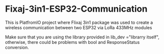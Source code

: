 # Fixaj-3in1-ESP32-Communication
This is PlatfromIO project where Flixaj 3in1 package was used to create a wireless communication between two ESP32 via LoRa 433MHz modules

Make sure that you are using the library provided in lib_dev ="librarry itself", otherwise, there could be problems with bool and ResponseStatus conversion.

